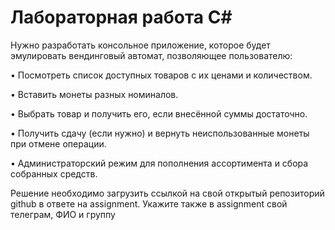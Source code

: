 # Лабораторная работа C#

Нужно разработать консольное приложение, которое будет эмулировать вендинговый автомат, позволяющее пользователю:

• Посмотреть список доступных товаров с их ценами и количеством.

• Вставить монеты разных номиналов.

• Выбрать товар и получить его, если внесённой суммы достаточно.

• Получить сдачу (если нужно) и вернуть неиспользованные монеты при отмене операции.

• Администраторский режим для пополнения ассортимента и сбора собранных средств.

Решение необходимо загрузить ссылкой на свой открытый репозиторий github в ответе на assignment. Укажите также в assignment свой телеграм, ФИО и группу
